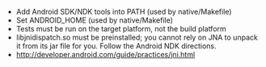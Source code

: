 * Add Android SDK/NDK tools into PATH (used by native/Makefile)
* Set ANDROID_HOME (used by native/Makefile)
* Tests must be run on the target platform, not the build platform
* libjnidispatch.so must be preinstalled; you cannot rely on JNA to unpack it
  from its jar file for you.  Follow the Android NDK directions.
* http://developer.android.com/guide/practices/jni.html

